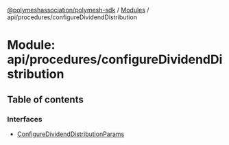 [@polymeshassociation/polymesh-sdk](../README.md) / [Modules](../modules.md) / api/procedures/configureDividendDistribution

# Module: api/procedures/configureDividendDistribution

## Table of contents

### Interfaces

- [ConfigureDividendDistributionParams](../interfaces/api_procedures_configureDividendDistribution.ConfigureDividendDistributionParams.md)
